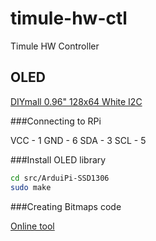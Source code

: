 # timule-hw-ctl
Timule HW Controller

## OLED

[DIYmall 0.96" 128x64 White I2C][1]

###Connecting to RPi

VCC - 1
GND - 6
SDA - 3
SCL - 5


###Install OLED library

```sh
cd src/ArduiPi-SSD1306
sudo make
```

###Creating Bitmaps code

[Online tool][2]




[1]: https://drive.google.com/open?id=0B8DSGdAr8_31UEItMmx6ZDJIOWs
[2]: http://javl.github.io/image2cpp/
